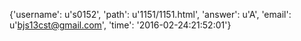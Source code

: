 {'username': u's0152', 'path': u'1151/1151.html', 'answer': u'A', 'email': u'bjs13cst@gmail.com', 'time': '2016-02-24:21:52:01'}